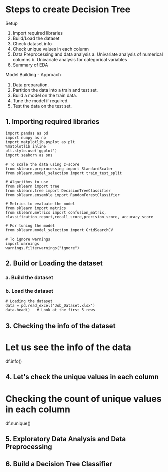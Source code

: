 # Steps to create Decision Tree 
Setup
1. Import required libraries
2. Build/Load the dataset 
3. Check dataset info
4. Check unique values in each column
5. Data Preprocessing and data analysis
    a. Univariate analysis of numerical columns
    b. Univariate analysis for categorical variables
6. Summary of EDA

Model Building - Approach
1. Data preparation.
2. Partition the data into a train and test set.
3. Build a model on the train data.
4. Tune the model if required.
5. Test the data on the test set.


## 1. Importing required libraries
```
import pandas as pd
import numpy as np
import matplotlib.pyplot as plt
%matplotlib inline
plt.style.use('ggplot')
import seaborn as sns

# To scale the data using z-score
from sklearn.preprocessing import StandardScaler
from sklearn.model_selection import train_test_split

# Algorithms to use
from sklearn import tree
from sklearn.tree import DecisionTreeClassifier
from sklearn.ensemble import RandomForestClassifier

# Metrics to evaluate the model
from sklearn import metrics
from sklearn.metrics import confusion_matrix, classification_report,recall_score,precision_score, accuracy_score

# For tuning the model
from sklearn.model_selection import GridSearchCV

# To ignore warnings
import warnings
warnings.filterwarnings("ignore")
```
## 2. Build or Loading the dataset 
### a. Build the dataset

### b. Load the dataset
```
# Loading the dataset
data = pd.read_excel('Job_Dataset.xlsx')
data.head()   # Look at the first 5 rows
```
## 3. Checking the info of the dataset
# Let us see the info of the data
df.info()

## 4. Let's check the unique values in each column

# Checking the count of unique values in each column
df.nunique()

## 5. Exploratory Data Analysis and Data Preprocessing


## 6. Build a Decision Tree Classifier